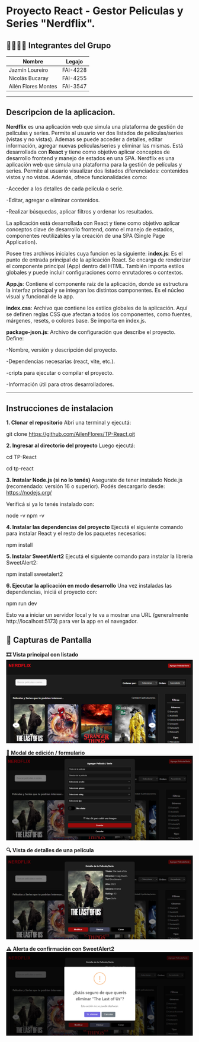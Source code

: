 # Proyecto React - Gestor Peliculas y Series "Nerdflix".

 ## 👨‍💻👩‍💻 Integrantes del Grupo

 | Nombre                 | Legajo     |
 |------------------------|------------|
 | Jazmín Loureiro        | FAI-4228   |
 | Nicolás Bucaray        | FAI-4255   |
 | Ailén Flores Montes    | FAI-3547   |
 
 ------------------------------------------------
 
 ## Descripcion de la aplicacion.
 
 **Nerdflix** es una aplicación web que simula una plataforma de gestión de películas y series. Permite al usuario ver dos listados de películas/series (vistas y no vistas). Ademas se puede acceder a detalles, editar información, agregar nuevas películas/series y eliminar las mismas. Está desarrollada con **React** y tiene como objetivo aplicar conceptos de desarrollo frontend y manejo de estados en una SPA.
 Nerdflix es una aplicación web que simula una plataforma para la gestión de películas y series. Permite al usuario visualizar dos listados diferenciados: contenidos vistos y no vistos. Además, ofrece funcionalidades como:
 
 -Acceder a los detalles de cada película o serie.
 
 -Editar, agregar o eliminar contenidos.
 
 -Realizar búsquedas, aplicar filtros y ordenar los resultados.
 
 La aplicación está desarrollada con React y tiene como objetivo aplicar conceptos clave de desarrollo frontend, como el manejo de estados, componentes reutilizables y la creación de una SPA (Single Page Application).
 
 Posee tres archivos iniciales cuya funcion es la siguiente: 
 **index.js**: Es el punto de entrada principal de la aplicación React. Se encarga de renderizar el componente principal (App) dentro del HTML. También importa estilos globales y puede incluir configuraciones como enrutadores o contextos.
 
 **App.js**: Contiene el componente raíz de la aplicación, donde se estructura la interfaz principal y se integran los distintos componentes. Es el núcleo visual y funcional de la app.
 
 **index.css**: Archivo que contiene los estilos globales de la aplicación. Aquí se definen reglas CSS que afectan a todos los componentes, como fuentes, márgenes, resets, o colores base. Se importa en index.js.
 
 **package-json.js**: Archivo de configuración que describe el proyecto. Define:
 
 -Nombre, versión y descripción del proyecto.
 
 -Dependencias necesarias (react, vite, etc.).
 
 -cripts para ejecutar o compilar el proyecto.
 
 -Información útil para otros desarrolladores.
 
 ---
 
 ## Instrucciones de instalacion
 
 **1. Clonar el repositorio**
 Abrí una terminal y ejecutá:
 
 git clone https://github.com/AilenFlores/TP-React.git
 
 **2. Ingresar al directorio del proyecto**
 Luego ejecutá:
 
 cd TP-React
 
 cd tp-react
 
 **3. Instalar Node.js (si no lo tenés)**
 Asegurate de tener instalado Node.js (recomendado: versión 16 o superior).
 Podés descargarlo desde: https://nodejs.org/
 
 Verificá si ya lo tenés instalado con:
 
 node -v
 npm -v
 
 **4. Instalar las dependencias del proyecto**
 Ejecutá el siguiente comando para instalar React y el resto de los paquetes necesarios:
 
 npm install
 
 **5. Instalar SweetAlert2**
 Ejecutá el siguiente comando para instalar la libreria SweetAlert2:
 
 npm install sweetalert2
 
 **6. Ejecutar la aplicación en modo desarrollo**
 Una vez instaladas las dependencias, iniciá el proyecto con:
 
 npm run dev
 
 Esto va a iniciar un servidor local y te va a mostrar una URL (generalmente http://localhost:5173) para ver la app en el navegador.
 
 
 ## 📸 Capturas de Pantalla
 
 **🎞️ Vista principal con listado**
 ![Listado de películas](./public/screenshots/inicio.png)
 
 **📝 Modal de edición / formulario**
 ![Formulario](./public/screenshots/formulario.png)
 
 **🔍 Vista de detalles de una película**
 ![Detalle de película](./public/screenshots/detalle.png)
 
 **⚠️ Alerta de confirmación con SweetAlert2**
 ![Alerta SweetAlert2](./public/screenshots/alerta.png)